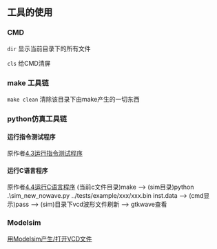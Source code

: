 ## 工具的使用



### CMD
`dir`
显示当前目录下的所有文件

`cls`
给CMD清屏


### make 工具链
`make clean`
清除该目录下由make产生的一切东西


### python仿真工具链
#### 运行指令测试程序
原作者[4.3运行指令测试程序](https://gitee.com/liangkangnan/tinyriscv#431-%E8%BF%90%E8%A1%8C%E6%97%A7%E7%9A%84%E6%8C%87%E4%BB%A4%E6%B5%8B%E8%AF%95%E7%A8%8B%E5%BA%8F)
#### 运行C语言程序
原作者[4.4运行C语言程序](https://gitee.com/liangkangnan/tinyriscv#44%E8%BF%90%E8%A1%8Cc%E8%AF%AD%E8%A8%80%E7%A8%8B%E5%BA%8F)
(当前c文件目录)make --> (sim目录)python .\sim_new_nowave.py ../tests/example/xxx/xxx.bin inst.data --> (cmd显示)pass --> (sim)目录下vcd波形文件刷新 --> gtkwave查看


### Modelsim

[用Modelsim产生/打开VCD文件](https://www.cnblogs.com/nevel/p/14456217.html)

